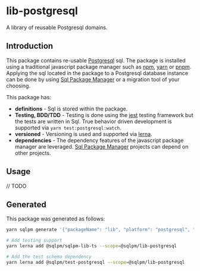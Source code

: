 # **lib-postgresql**

A library of reusable Postgresql domains.

## Introduction

This package contains re-usable [Postgresql](https://www.postgresql.org/) sql. The package is installed using a traditional javascript package manager such as [npm](https://www.npmjs.com/), [yarn](https://yarnpkg.com/) or [pnpm](https://pnpm.io/). Applying the sql located in the package to a Postgresql database instance can be done by using [Sql Package Manager](https://github.com/erichosick/sqlpm) or a migration tool of your choosing.

This package has:

* **definitions** - Sql is stored within the package.
* **Testing, BDD/TDD** - Testing is done using the [jest](https://jestjs.io/) testing framework but the tests are written in Sql. True behavior driven development is supported via `yarn test:postgresql:watch`.
* **versioned** - Versioning is used and supported via [lerna](https://lerna.js.org/).
* **dependencies** - The dependency features of the javascript package manager are leveraged. [Sql Package Manager](https://github.com/erichosick/sqlpm) projects can depend on other projects.

## Usage

// TODO

## Generated

This package was generated as follows:

```bash
yarn sqlpm generate '{"packageName": "lib", "platform": "postgresql", "description": "A library of reusable Postgresql domains.", "author": "...", "email": "...", "purposes": ["readwrite"], "actions": ["run", "test", "reset"]}'

# Add testing support
yarn lerna add @sqlpm/sqlpm-lib-ts --scope=@sqlpm/lib-postgresql

# Add the test schema dependency
yarn lerna add @sqlpm/test-postgresql --scope=@sqlpm/lib-postgresql
```
